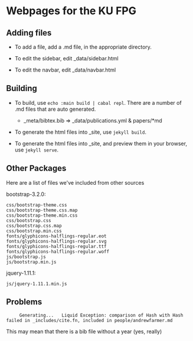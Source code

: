 Webpages for the KU FPG
=======================

## Adding files

 * To add a file, add a .md file, in the appropriate directory.

 * To edit the sidebar, edit _data/sidebar.html

 * To edit the navbar, edit _data/navbar.html

## Building

 * To build, use `echo :main build | cabal repl`.
   There are a number of .md files that are auto generated.

   * _meta/bibtex.bib => _data/publications.yml & papers/*md

 * To generate the html files into _site, use `jekyll build`.

 * To generate the html files into _site, and preview them in
   your browser, use `jekyll serve`.

## Other Packages

Here are a list of files we've included from other sources

bootstrap-3.2.0:

    css/bootstrap-theme.css
    css/bootstrap-theme.css.map
    css/bootstrap-theme.min.css
    css/bootstrap.css
    css/bootstrap.css.map
    css/bootstrap.min.css
    fonts/glyphicons-halflings-regular.eot
    fonts/glyphicons-halflings-regular.svg
    fonts/glyphicons-halflings-regular.ttf
    fonts/glyphicons-halflings-regular.woff
    js/bootstrap.js
    js/bootstrap.min.js

jquery-1.11.1:

    js/jquery-1.11.1.min.js


## Problems

````
     Generating...   Liquid Exception: comparison of Hash with Hash failed in _includes/cite.fn, included in people/andrewfarmer.md
````

This may mean that there is a bib file without a year (yes, really)









